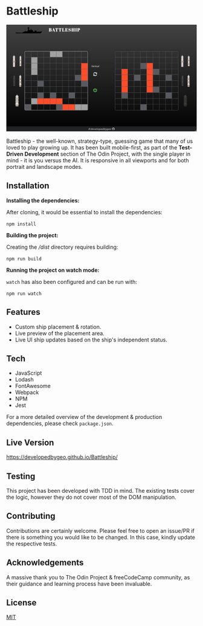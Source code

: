 # Battleship

![image info](./sample.jpg)

Battleship - the well-known, strategy-type, guessing game that many of us loved to play growing up. It has been built mobile-first, as part of the **Test-Driven Development** section of The Odin Project, with the single player in mind - it is you versus the AI. It is responsive in all viewports and for both portrait and landscape modes.

## Installation

**Installing the dependencies:**

After cloning, it would be essential to install the dependencies:

```
npm install
```

**Building the project:**

Creating the _/dist_ directory requires building:

```
npm run build
```

**Running the project on watch mode:**

`watch` has also been configured and can be run with:

```
npm run watch
```

## Features

- Custom ship placement & rotation.
- Live preview of the placement area.
- Live UI ship updates based on the ship's independent status.

## Tech

- JavaScript
- Lodash
- FontAwesome
- Webpack
- NPM
- Jest

For a more detailed overview of the development & production dependencies, please check `package.json`.

## Live Version

<https://developedbygeo.github.io/Battleship/>

## Testing

This project has been developed with TDD in mind. The existing tests cover the logic, however they do not cover most of the DOM manipulation.

## Contributing

Contributions are certainly welcome. Please feel free to open an issue/PR if there is something you would like to be changed. In this case, kindly update the respective tests.

## Acknowledgements

A massive thank you to The Odin Project & freeCodeCamp community, as their guidance and learning process have been invaluable.

## License

[MIT](./LICENSE.md)
